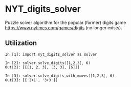 # NYT_digits_solver
Puzzle solver algorithm for the popular (former) digits game
https://www.nytimes.com/games/digits (no longer exists).

## Utilization

```
In [1]: import nyt_digits_solver as solver

In [2]: solver.solve_digits([1,2,3], 6)
Out[2]: [[[1, 2, 3], [3, 3], [6]]]

In [3]: solver.solve_digits_with_moves([1,2,3], 6)
Out[3]: [['2+1', '3+3']]
```
